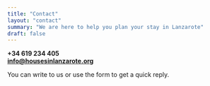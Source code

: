 ```yaml
---
title: "Contact"
layout: "contact"
summary: "We are here to help you plan your stay in Lanzarote"
draft: false
---
```


<i class="fa-brands fa-whatsapp"></i> **+34 619 234 405**  
<i class="fa-solid fa-envelope"></i> **info@housesinlanzarote.org**  

You can write to us or use the form to get a quick reply.